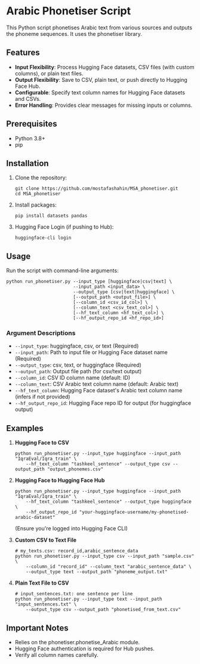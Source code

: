 
# Arabic Phonetiser Script

This Python script phonetises Arabic text from various sources and outputs the phoneme sequences. It uses the phonetiser library.

## Features
- **Input Flexibility**: Process Hugging Face datasets, CSV files (with custom columns), or plain text files.
- **Output Flexibility**: Save to CSV, plain text, or push directly to Hugging Face Hub.
- **Configurable**: Specify text column names for Hugging Face datasets and CSVs.
- **Error Handling**: Provides clear messages for missing inputs or columns.

## Prerequisites
- Python 3.8+
- pip

## Installation
1. Clone the repository:
   ```
   git clone https://github.com/mostafashahin/MSA_phonetiser.git
   cd MSA_phonetiser
   ```
2. Install packages:
   ```
   pip install datasets pandas
   ```
3. Hugging Face Login (if pushing to Hub):
   ```
   huggingface-cli login
   ```

## Usage
Run the script with command-line arguments:
```
python run_phonetiser.py --input_type [huggingface|csv|text] \
                         --input_path <input_data> \
                         --output_type [csv|text|huggingface] \
                         [--output_path <output_file>] \
                         [--column_id <csv_id_col>] \
                         [--column_text <csv_text_col>] \
                         [--hf_text_column <hf_text_col>] \
                         [--hf_output_repo_id <hf_repo_id>]
```

### Argument Descriptions
- `--input_type`: huggingface, csv, or text (Required)
- `--input_path`: Path to input file or Hugging Face dataset name (Required)
- `--output_type`: csv, text, or huggingface (Required)
- `--output_path`: Output file path (for csv/text output)
- `--column_id`: CSV ID column name (default: ID)
- `--column_text`: CSV Arabic text column name (default: Arabic text)
- `--hf_text_column`: Hugging Face dataset's Arabic text column name (infers if not provided)
- `--hf_output_repo_id`: Hugging Face repo ID for output (for huggingface output)

## Examples
1. **Hugging Face to CSV**
   ```
   python run_phonetiser.py --input_type huggingface --input_path "IqraEval/Iqra_train" \
       --hf_text_column "tashkeel_sentence" --output_type csv --output_path "output_phonemes.csv"
   ```

2. **Hugging Face to Hugging Face Hub**
   ```
   python run_phonetiser.py --input_type huggingface --input_path "IqraEval/Iqra_train" \
       --hf_text_column "tashkeel_sentence" --output_type huggingface \
       --hf_output_repo_id "your-huggingface-username/my-phonetised-arabic-dataset"
   ```
   (Ensure you're logged into Hugging Face CLI)

3. **Custom CSV to Text File**
   ```
   # my_texts.csv: record_id,arabic_sentence_data
   python run_phonetiser.py --input_type csv --input_path "sample.csv" \
       --column_id "record_id" --column_text "arabic_sentence_data" \
       --output_type text --output_path "phoneme_output.txt"
   ```

4. **Plain Text File to CSV**
   ```
   # input_sentences.txt: one sentence per line
   python run_phonetiser.py --input_type text --input_path "input_sentences.txt" \
       --output_type csv --output_path "phonetised_from_text.csv"
   ```

## Important Notes
- Relies on the phonetiser.phonetise_Arabic module.
- Hugging Face authentication is required for Hub pushes.
- Verify all column names carefully.
